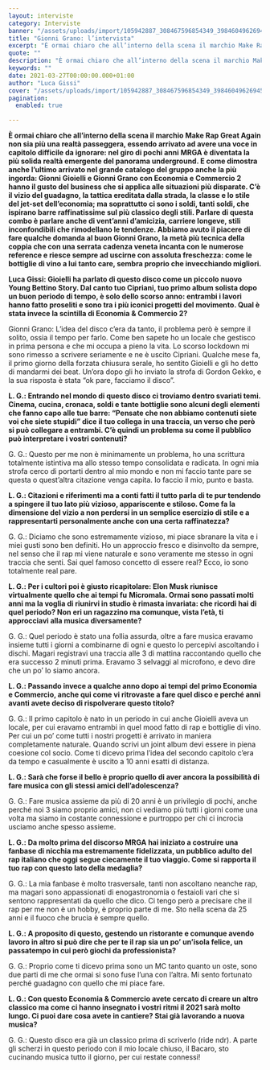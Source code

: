 ```yaml
---
layout: interviste
category: Interviste
banner: "/assets/uploads/import/105942887_308467596854349_3984604962694552829_n-e1616838528243.jpg"
title: "Gionni Grano: l’intervista"
excerpt: "È ormai chiaro che all’interno della scena il marchio Make Rap Great Again non sia più una realtà passeggera, essendo arrivato ad avere una voce in capitolo difficile da ignorare: nel giro di pochi anni MRGA è diventata la più solida realtà emergente del panorama underground. E come dimostra anche l’ultimo arrivato nel grande catalogo…"
quote: ""
description: "È ormai chiaro che all’interno della scena il marchio Make Rap Great Again non sia più una realtà passeggera, essendo arrivato ad avere una voce in capitolo difficile da ignorare: nel giro di pochi anni MRGA è diventata la più solida realtà emergente del panorama underground. E come dimostra anche l’ultimo arrivato nel grande catalogo…"
keywords: ""
date: 2021-03-27T00:00:00.000+01:00
author: "Luca Gissi"
cover: "/assets/uploads/import/105942887_308467596854349_3984604962694552829_n-e1616838528243.jpg"
pagination:
  enabled: true

---
```


**È ormai chiaro che all’interno della scena il marchio Make Rap Great Again non sia più una realtà passeggera, essendo arrivato ad avere una voce in capitolo difficile da ignorare: nel giro di pochi anni MRGA è diventata la più solida realtà emergente del panorama underground. E come dimostra anche l’ultimo arrivato nel grande catalogo del gruppo anche la più ingorda: Gionni Gioielli e Gionni Grano con Economia e Commercio 2 hanno il gusto del business che si applica alle situazioni più disparate. C’è il vizio del guadagno, la tattica ereditata dalla strada, la classe e lo stile del jet-set dell’economia; ma soprattutto ci sono i soldi, tanti soldi, che ispirano barre raffinatissime sul più classico degli stili. Parlare di questa combo è parlare anche di vent’anni d’amicizia, carriere longeve, stili inconfondibili che rimodellano le tendenze. Abbiamo avuto il piacere di fare qualche domanda al buon Gionni Grano, la metà più tecnica della coppia che con una serrata cadenza veneta incanta con le numerose reference e riesce sempre ad uscirne con assoluta freschezza: come le bottiglie di vino a lui tanto care, sembra proprio che invecchiando migliori.**

**Luca Gissi: Gioielli ha parlato di questo disco come un piccolo nuovo Young Bettino Story. Dal canto tuo Cipriani, tuo primo album solista dopo un buon periodo di tempo, è solo dello scorso anno: entrambi i lavori hanno fatto proseliti e sono tra i più iconici progetti del movimento. Qual è stata invece la scintilla di Economia & Commercio 2?**

Gionni Grano: L’idea del disco c’era da tanto, il problema però è sempre il solito, ossia il tempo per farlo. Come ben sapete ho un locale che gestisco in prima persona e che mi occupa a pieno la vita. Lo scorso lockdown mi sono rimesso a scrivere seriamente e ne è uscito Cipriani. Qualche mese fa, il primo giorno della forzata chiusura serale, ho sentito Gioielli e gli ho detto di mandarmi dei beat. Un’ora dopo gli ho inviato la strofa di Gordon Gekko, e la sua risposta è stata “ok pare, facciamo il disco”.

**L. G.: Entrando nel mondo di questo disco ci troviamo dentro svariati temi. Cinema, cucina, cronaca, soldi e tante bottiglie sono alcuni degli elementi che fanno capo alle tue barre: “Pensate che non abbiamo contenuti siete voi che siete stupidi” dice il tuo collega in una traccia, un verso che però si può collegare a entrambi. C’è quindi un problema su come il pubblico può interpretare i vostri contenuti?**

G. G.: Questo per me non è minimamente un problema, ho una scrittura totalmente istintiva ma allo stesso tempo consolidata e radicata. In ogni mia strofa cerco di portarti dentro al mio mondo e non mi faccio tante pare se questa o quest’altra citazione venga capita. Io faccio il mio, punto e basta.

**L. G.: Citazioni e riferimenti ma a conti fatti il tutto parla di te pur tendendo a spingere il tuo lato più vizioso, appariscente e stiloso. Come fa la dimensione del vizio a non perdersi in un semplice esercizio di stile e a rappresentarti personalmente anche con una certa raffinatezza?**

G. G.: Diciamo che sono estremamente vizioso, mi piace sbranare la vita e i miei gusti sono ben definiti. Ho un approccio fresco e disinvolto da sempre, nel senso che il rap mi viene naturale e sono veramente me stesso in ogni traccia che senti. Sai quel famoso concetto di essere real? Ecco, io sono totalmente real pare.

**L. G.: Per i cultori poi è giusto ricapitolare: Elon Musk riunisce virtualmente quello che ai tempi fu** **Micromala. Ormai sono passati molti anni ma la voglia di riunirvi in studio è rimasta invariata: che ricordi hai di quel periodo? Non eri un ragazzino ma comunque, vista l’età, ti approcciavi alla musica diversamente?**

G. G.: Quel periodo è stato una follia assurda, oltre a fare musica eravamo insieme tutti i giorni a combinarne di ogni e questo lo percepivi ascoltando i dischi. Magari registravi una traccia alle 3 di mattina raccontando quello che era successo 2 minuti prima. Eravamo 3 selvaggi al microfono, e devo dire che un po’ lo siamo ancora.

**L. G.: Passando invece a qualche anno dopo ai tempi del primo Economia e Commercio, anche qui come vi ritrovaste a fare quel disco e perché anni avanti avete deciso di rispolverare questo titolo?**

G. G.: Il primo capitolo è nato in un periodo in cui anche Gioielli aveva un locale, per cui eravamo entrambi in quel mood fatto di rap e bottiglie di vino. Per cui un po’ come tutti i nostri progetti è arrivato in maniera completamente naturale. Quando scrivi un joint album devi essere in piena coesione col socio. Come ti dicevo prima l’idea del secondo capitolo c’era da tempo e casualmente è uscito a 10 anni esatti di distanza.

**L. G.: Sarà che forse il bello è proprio quello di aver ancora la possibilità di fare musica con gli stessi amici dell’adolescenza?**

G. G.: Fare musica assieme da più di 20 anni è un privilegio di pochi, anche perché noi 3 siamo proprio amici, non ci vediamo più tutti i giorni come una volta ma siamo in costante connessione e purtroppo per chi ci incrocia usciamo anche spesso assieme.

**L. G.: Da molto prima del discorso MRGA hai iniziato a costruire una fanbase di nicchia ma estremamente fidelizzata, un pubblico adulto del rap italiano che oggi segue ciecamente il tuo viaggio. Come si rapporta il tuo rap con questo lato della medaglia?**

G. G.: La mia fanbase è molto trasversale, tanti non ascoltano neanche rap, ma magari sono appassionati di enogastronomia o festaioli vari che si sentono rappresentati da quello che dico. Ci tengo però a precisare che il rap per me non è un hobby, è proprio parte di me. Sto nella scena da 25 anni e il fuoco che brucia è sempre quello.

**L. G.: A proposito di questo, gestendo un ristorante e comunque avendo lavoro in altro si può dire che per te il rap sia un po’ un’isola felice, un passatempo in cui però giochi da professionista?**

G. G.: Proprio come ti dicevo prima sono un MC tanto quanto un oste, sono due parti di me che ormai si sono fuse l’una con l’altra. Mi sento fortunato perché guadagno con quello che mi piace fare.

**L. G.: Con questo Economia & Commercio avete cercato di creare un altro classico ma come ci hanno insegnato i vostri ritmi il 2021 sarà molto lungo. Ci puoi dare cosa avete in cantiere? Stai già lavorando a nuova musica?**

G. G.: Questo disco era già un classico prima di scriverlo (ride ndr). A parte gli scherzi in questo periodo con il mio locale chiuso, il Bacaro, sto cucinando musica tutto il giorno, per cui restate connessi!